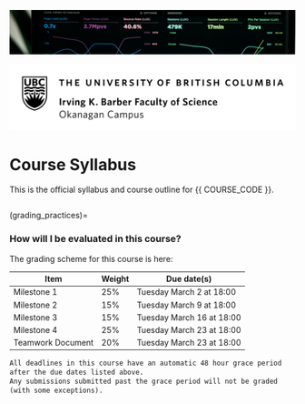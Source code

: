 ![](../images/header.jpg)

![](../images/UBCO_CMPS_header.jpg)

# Course Syllabus

This is the official syllabus and course outline for {{ COURSE_CODE }}.

```{warning} Please note that this syllabus is currently under active development, there may be typos or missing sections; treat this as a draft until the course starts!
```

(grading_practices)=
### How will I be evaluated in this course?

The grading scheme for this course is here:

| Item              | Weight | Due date(s)                |
|-------------------|--------|----------------------------|
| Milestone 1       | 25%    | Tuesday March 2 at 18:00  |
| Milestone 2       | 15%    | Tuesday March 9 at 18:00 |
| Milestone 3       | 15%    | Tuesday March 16 at 18:00 |
| Milestone 4       | 25%    | Tuesday March 23 at 18:00 |
| Teamwork Document | 20%    | Tuesday March 23 at 18:00 |

```{attention} 
All deadlines in this course have an automatic 48 hour grace period after the due dates listed above.
Any submissions submitted past the grace period will not be graded (with some exceptions).
```

```{include} syllabus_bits/syllabus_01_highlights.md
```

```{include} syllabus_bits/syllabus_02_changelog.md
```

<!-- ```{include} syllabus_bits/syllabus_03_details.md
```

```{include} syllabus_bits/syllabus_04_tools.md
```

```{include} syllabus_bits/syllabus_05_taught.md
```

```{include} syllabus_bits/syllabus_06_doing_well.md
```

```{include} syllabus_bits/syllabus_07_integrity.md
```

```{include} syllabus_bits/syllabus_08_accommodations.md
```

```{include} syllabus_bits/syllabus_09_policies.md
```

```{include} syllabus_bits/syllabus_10_references.md
``` -->